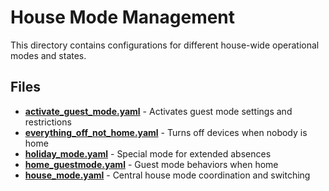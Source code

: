 # House Mode Management

This directory contains configurations for different house-wide operational modes and states.

## Files

- **[activate_guest_mode.yaml](./activate_guest_mode.yaml)** - Activates guest mode settings and restrictions
- **[everything_off_not_home.yaml](./everything_off_not_home.yaml)** - Turns off devices when nobody is home
- **[holiday_mode.yaml](./holiday_mode.yaml)** - Special mode for extended absences
- **[home_guestmode.yaml](./home_guestmode.yaml)** - Guest mode behaviors when home
- **[house_mode.yaml](./house_mode.yaml)** - Central house mode coordination and switching